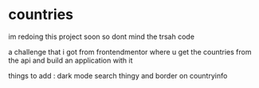 # countries

im redoing this project soon so dont mind the trsah code


a challenge that i got from frontendmentor where u get the countries from the api and build an application with it

things to add : dark mode search thingy and border on countryinfo
